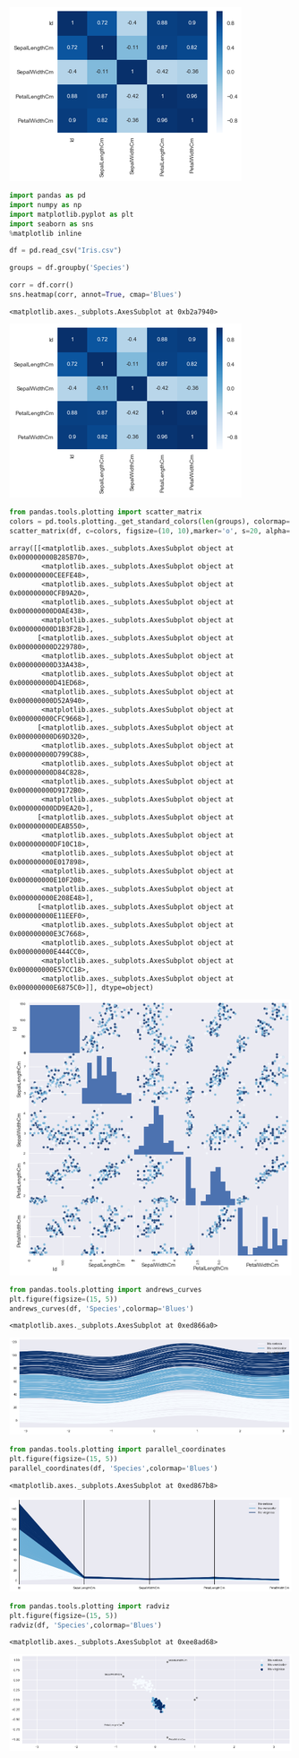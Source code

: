 ![png](assets/IrisData_3_1.png)

```python
import pandas as pd
import numpy as np
import matplotlib.pyplot as plt
import seaborn as sns
%matplotlib inline
```


```python
df = pd.read_csv("Iris.csv")
```


```python
groups = df.groupby('Species')
```


```python
corr = df.corr()
sns.heatmap(corr, annot=True, cmap='Blues')
```




    <matplotlib.axes._subplots.AxesSubplot at 0xb2a7940>


![png](assets/IrisData_3_1.png)



```python
from pandas.tools.plotting import scatter_matrix
colors = pd.tools.plotting._get_standard_colors(len(groups), colormap='Blues')
scatter_matrix(df, c=colors, figsize=(10, 10),marker='o', s=20, alpha=.8)
```




    array([[<matplotlib.axes._subplots.AxesSubplot object at 0x000000000B285B70>,
            <matplotlib.axes._subplots.AxesSubplot object at 0x000000000CEEFE48>,
            <matplotlib.axes._subplots.AxesSubplot object at 0x000000000CFB9A20>,
            <matplotlib.axes._subplots.AxesSubplot object at 0x000000000D0AE438>,
            <matplotlib.axes._subplots.AxesSubplot object at 0x000000000D1B3F28>],
           [<matplotlib.axes._subplots.AxesSubplot object at 0x000000000D229780>,
            <matplotlib.axes._subplots.AxesSubplot object at 0x000000000D33A438>,
            <matplotlib.axes._subplots.AxesSubplot object at 0x000000000D41ED68>,
            <matplotlib.axes._subplots.AxesSubplot object at 0x000000000D52A940>,
            <matplotlib.axes._subplots.AxesSubplot object at 0x000000000CFC9668>],
           [<matplotlib.axes._subplots.AxesSubplot object at 0x000000000D69D320>,
            <matplotlib.axes._subplots.AxesSubplot object at 0x000000000D799C88>,
            <matplotlib.axes._subplots.AxesSubplot object at 0x000000000D84C828>,
            <matplotlib.axes._subplots.AxesSubplot object at 0x000000000D9172B0>,
            <matplotlib.axes._subplots.AxesSubplot object at 0x000000000DD9EA20>],
           [<matplotlib.axes._subplots.AxesSubplot object at 0x000000000DEAB550>,
            <matplotlib.axes._subplots.AxesSubplot object at 0x000000000DF10C18>,
            <matplotlib.axes._subplots.AxesSubplot object at 0x000000000E017898>,
            <matplotlib.axes._subplots.AxesSubplot object at 0x000000000E10F208>,
            <matplotlib.axes._subplots.AxesSubplot object at 0x000000000E208E48>],
           [<matplotlib.axes._subplots.AxesSubplot object at 0x000000000E11EEF0>,
            <matplotlib.axes._subplots.AxesSubplot object at 0x000000000E3C7668>,
            <matplotlib.axes._subplots.AxesSubplot object at 0x000000000E444CC0>,
            <matplotlib.axes._subplots.AxesSubplot object at 0x000000000E57CC18>,
            <matplotlib.axes._subplots.AxesSubplot object at 0x000000000E6875C0>]], dtype=object)




![png](assets/IrisData_4_1.png)



```python
from pandas.tools.plotting import andrews_curves
plt.figure(figsize=(15, 5))
andrews_curves(df, 'Species',colormap='Blues')    
```




    <matplotlib.axes._subplots.AxesSubplot at 0xed866a0>




![png](assets/IrisData_5_1.png)



```python
from pandas.tools.plotting import parallel_coordinates
plt.figure(figsize=(15, 5))
parallel_coordinates(df, 'Species',colormap='Blues')
```




    <matplotlib.axes._subplots.AxesSubplot at 0xed867b8>




![png](assets/IrisData_6_1.png)



```python
from pandas.tools.plotting import radviz
plt.figure(figsize=(15, 5))
radviz(df, 'Species',colormap='Blues')
```




    <matplotlib.axes._subplots.AxesSubplot at 0xee8ad68>




![png](assets/IrisData_7_1.png)



```python

```
